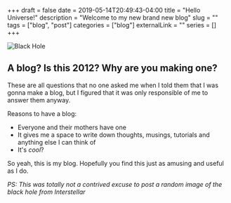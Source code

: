 +++ 
draft = false
date = 2019-05-14T20:49:43-04:00
title = "Hello Universe!"
description = "Welcome to my new brand new blog"
slug = ""
tags = ["blog", "post"]
categories = ["blog"]
externalLink = ""
series = []
+++

![Black Hole](/images/blackhole.jpg)

## A blog? Is this 2012? Why are you making one?

These are all questions that no one asked me when I told them that I was gonna make a blog, but I figured that it was only responsible of me to answer them anyway.

Reasons to have a blog:

* Everyone and their mothers have one
* It gives me a space to write down thoughts, musings, tutorials and anything else I can think of
* It's *cool*?

So yeah, this is my blog. Hopefully you find this just as amusing and useful as I do.

*PS: This was totally not a contrived excuse to post a random image of the black hole from Interstellar*
